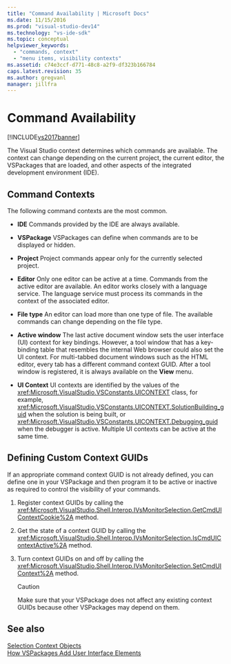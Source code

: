 ```yaml
---
title: "Command Availability | Microsoft Docs"
ms.date: 11/15/2016
ms.prod: "visual-studio-dev14"
ms.technology: "vs-ide-sdk"
ms.topic: conceptual
helpviewer_keywords: 
  - "commands, context"
  - "menu items, visibility contexts"
ms.assetid: c74e3ccf-d771-48c8-a2f9-df323b166784
caps.latest.revision: 35
ms.author: gregvanl
manager: jillfra
---
```

# Command Availability
[!INCLUDE[vs2017banner](../../includes/vs2017banner.md)]

The Visual Studio context determines which commands are available. The context can change depending on the current project, the current editor, the VSPackages that are loaded, and other aspects of the integrated development environment (IDE).  
  
## Command Contexts  
 The following command contexts are the most common.  
  
- **IDE** Commands provided by the IDE are always available.  
  
- **VSPackage** VSPackages can define when commands are to be displayed or hidden.  
  
- **Project** Project commands appear only for the currently selected project.  
  
- **Editor** Only one editor can be active at a time. Commands from the active editor are available. An editor works closely with a language service. The language service must process its commands in the context of the associated editor.  
  
- **File type** An editor can load more than one type of file. The available commands can change depending on the file type.  
  
- **Active window** The last active document window sets the user interface (UI) context for key bindings. However, a tool window that has a key-binding table that resembles the internal Web browser could also set the UI context. For multi-tabbed document windows such as the HTML editor, every tab has a different command context GUID. After a tool window is registered, it is always available on the **View** menu.  
  
- **UI Context** UI contexts are identified by the values of the <xref:Microsoft.VisualStudio.VSConstants.UICONTEXT> class, for example, <xref:Microsoft.VisualStudio.VSConstants.UICONTEXT.SolutionBuilding_guid> when the solution is being built, or <xref:Microsoft.VisualStudio.VSConstants.UICONTEXT.Debugging_guid> when the debugger is active. Multiple UI contexts can be active at the same time.  
  
## Defining Custom Context GUIDs  
 If an appropriate command context GUID is not already defined, you can define one in your VSPackage and then program it to be active or inactive as required to control the visibility of your commands.  
  
1. Register context GUIDs by calling the <xref:Microsoft.VisualStudio.Shell.Interop.IVsMonitorSelection.GetCmdUIContextCookie%2A> method.  
  
2. Get the state of a context GUID by calling the <xref:Microsoft.VisualStudio.Shell.Interop.IVsMonitorSelection.IsCmdUIContextActive%2A> method.  
  
3. Turn context GUIDs on and off by calling the <xref:Microsoft.VisualStudio.Shell.Interop.IVsMonitorSelection.SetCmdUIContext%2A> method.  
  
    > [!CAUTION]
    > Make sure that your VSPackage does not affect any existing context GUIDs because other VSPackages may depend on them.  
  
## See also  
 [Selection Context Objects](../../extensibility/internals/selection-context-objects.md)   
 [How VSPackages Add User Interface Elements](../../extensibility/internals/how-vspackages-add-user-interface-elements.md)
